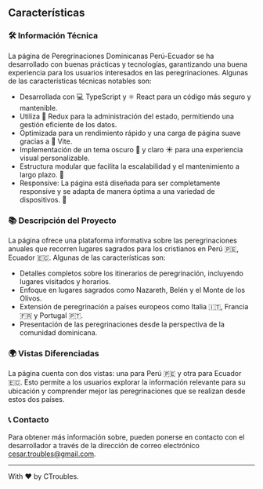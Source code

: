 ## Características

### 🛠️ Información Técnica

La página de Peregrinaciones Dominicanas Perú-Ecuador se ha desarrollado con buenas prácticas y tecnologías, garantizando una buena experiencia para los usuarios interesados en las peregrinaciones. Algunas de las características técnicas notables son:

- Desarrollada con 💻 TypeScript y ⚛️ React para un código más seguro y mantenible.
- Utiliza 🔄 Redux para la administración del estado, permitiendo una gestión eficiente de los datos.
- Optimizada para un rendimiento rápido y una carga de página suave gracias a 🚀 Vite.
- Implementación de un tema oscuro 🌙 y claro ☀️ para una experiencia visual personalizable.
- Estructura modular que facilita la escalabilidad y el mantenimiento a largo plazo. 🧩
- Responsive: La página está diseñada para ser completamente responsive y se adapta de manera óptima a una variedad de dispositivos. 📱

### 📚 Descripción del Proyecto

La página ofrece una plataforma informativa sobre las peregrinaciones anuales que recorren lugares sagrados para los cristianos en Perú 🇵🇪, Ecuador 🇪🇨. Algunas de las características son:

- Detalles completos sobre los itinerarios de peregrinación, incluyendo lugares visitados y horarios.
- Enfoque en lugares sagrados como Nazareth, Belén y el Monte de los Olivos.
- Extensión de peregrinación a países europeos como Italia 🇮🇹, Francia 🇫🇷 y Portugal 🇵🇹.
- Presentación de las peregrinaciones desde la perspectiva de la comunidad dominicana.

### 🌍 Vistas Diferenciadas

La página cuenta con dos vistas: una para Perú 🇵🇪 y otra para Ecuador 🇪🇨. Esto permite a los usuarios explorar la información relevante para su ubicación y comprender mejor las peregrinaciones que se realizan desde estos dos países.

### 📞 Contacto

Para obtener más información sobre, pueden ponerse en contacto con el desarrollador a través de la dirección de correo electrónico cesar.troubles@gmail.com.

---

With ❤️ by CTroubles.